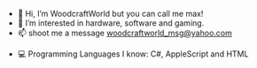 - 👋 Hi, I’m WoodcraftWorld but you can call me max!
- 👀 I’m interested in hardware, software and gaming.
- 📫 shoot me a message woodcraftworld_msg@yahoo.com

<!---
WoodcraftWorld/WoodcraftWorld is a ✨ special ✨ repository because its `README.md` (this file) appears on your GitHub profile.
You can click the Preview link to take a look at your changes.

- 🌱 I’m currently learning 
--->
- 💻 Programming Languages I know: C#, AppleScript and HTML

